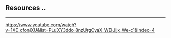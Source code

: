 ## Resources ..

---

https://www.youtube.com/watch?v=1XE_cfonjXU&list=PLuXY3ddo_8nzUrgCyaX_WEIJljx_We-c1&index=4
